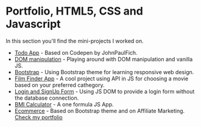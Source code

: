 # Portfolio, HTML5, CSS and Javascript 

In this section you'll find the mini-projects I worked on.

*  [Todo App](https://iamcalinprojects.github.io/portfolio/) - Based on Codepen by JohnPaulFich.
*  [DOM manipulation](https://iamcalinprojects.github.io/portfolio/) - Playing around with DOM manipulation and vanilla JS.
*  [Bootstrap](https://iamcalinprojects.github.io/portfolio/) - Using Bootstrap theme for learning responsive web design.
*  [Film Finder App](https://iamcalinprojects.github.io/portfolio/) - A cool project using API in JS for choosing a movie based on your preferred cathegory. 
*  [Login and SignUp Form](https://iamcalinprojects.github.io/portfolio/) - Using JS DOM to provide a login form without the database connection. 
*  [BMI Calculator](https://iamcalinprojects.github.io/portfolio/) - A one formula JS App.
*  [Ecommerce](https://www.cosaregali.com/) - Based on Bootstrap theme and on Affiliate Marketing. 
[Check my portfolio](https://iamcalinprojects.github.io/portfolio/)
